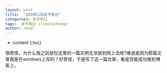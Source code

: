```yaml
---
layout: post
title:  "20180126读书笔记"
categories: 读书笔记
tags:  读书笔记 climatechange
author: renql
---
```


* content
{:toc}

很奇怪，为什么我之前放在这里的一篇实例无法放到网上去呢?难道是因为那篇文章我是在windows上写的？好奇怪，于是写了这一篇文章，看是否能成功推到博客上。
